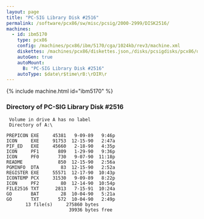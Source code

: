 ```yaml
---
layout: page
title: "PC-SIG Library Disk #2516"
permalink: /software/pcx86/sw/misc/pcsig/2000-2999/DISK2516/
machines:
  - id: ibm5170
    type: pcx86
    config: /machines/pcx86/ibm/5170/cga/1024kb/rev3/machine.xml
    diskettes: /machines/pcx86/diskettes.json,/disks/pcsigdisks/pcx86/diskettes.json
    autoGen: true
    autoMount:
      B: "PC-SIG Library Disk #2516"
    autoType: $date\r$time\rB:\rDIR\r
---
```


{% include machine.html id="ibm5170" %}

### Directory of PC-SIG Library Disk #2516

     Volume in drive A has no label
     Directory of A:\

    PREPICON EXE     45381   9-09-89   9:46p
    ICON     EXE     91753  12-15-90   2:47a
    PIF_ED   EXE     45660   2-18-90   4:35p
    ICON     PF1       809   1-29-90   9:36p
    ICON     PF0       730   9-07-90  11:18p
    README             850  12-15-90   2:56a
    PGMINFO  DTA        83  12-15-90   2:52a
    REGISTER EXE     55571  12-17-90  10:43p
    ICONTEMP PCX     31530   9-09-89   8:22p
    ICON     PF2        80  12-14-90  10:54p
    FILE2516 TXT      2813   7-15-91  10:24a
    GO       BAT        28  10-04-90   5:21a
    GO       TXT       572  10-04-90   2:49p
           13 file(s)     275860 bytes
                           39936 bytes free
